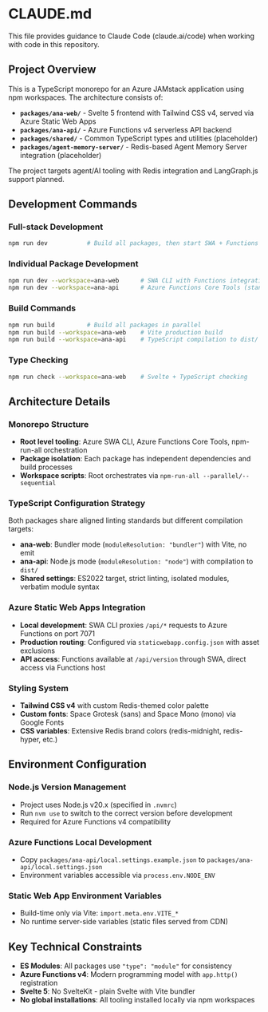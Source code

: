 # CLAUDE.md

This file provides guidance to Claude Code (claude.ai/code) when working with code in this repository.

## Project Overview

This is a TypeScript monorepo for an Azure JAMstack application using npm workspaces. The architecture consists of:

- **`packages/ana-web/`** - Svelte 5 frontend with Tailwind CSS v4, served via Azure Static Web Apps
- **`packages/ana-api/`** - Azure Functions v4 serverless API backend 
- **`packages/shared/`** - Common TypeScript types and utilities (placeholder)
- **`packages/agent-memory-server/`** - Redis-based Agent Memory Server integration (placeholder)

The project targets agent/AI tooling with Redis integration and LangGraph.js support planned.

## Development Commands

### Full-stack Development
```bash
npm run dev           # Build all packages, then start SWA + Functions in parallel
```

### Individual Package Development  
```bash
npm run dev --workspace=ana-web      # SWA CLI with Functions integration
npm run dev --workspace=ana-api      # Azure Functions Core Tools (standalone)
```

### Build Commands
```bash
npm run build         # Build all packages in parallel
npm run build --workspace=ana-web    # Vite production build
npm run build --workspace=ana-api    # TypeScript compilation to dist/
```

### Type Checking
```bash
npm run check --workspace=ana-web    # Svelte + TypeScript checking
```

## Architecture Details

### Monorepo Structure
- **Root level tooling**: Azure SWA CLI, Azure Functions Core Tools, npm-run-all orchestration
- **Package isolation**: Each package has independent dependencies and build processes
- **Workspace scripts**: Root orchestrates via `npm-run-all --parallel/--sequential`

### TypeScript Configuration Strategy
Both packages share aligned linting standards but different compilation targets:
- **ana-web**: Bundler mode (`moduleResolution: "bundler"`) with Vite, no emit
- **ana-api**: Node.js mode (`moduleResolution: "node"`) with compilation to `dist/`
- **Shared settings**: ES2022 target, strict linting, isolated modules, verbatim module syntax

### Azure Static Web Apps Integration
- **Local development**: SWA CLI proxies `/api/*` requests to Azure Functions on port 7071
- **Production routing**: Configured via `staticwebapp.config.json` with asset exclusions
- **API access**: Functions available at `/api/version` through SWA, direct access via Functions host

### Styling System
- **Tailwind CSS v4** with custom Redis-themed color palette
- **Custom fonts**: Space Grotesk (sans) and Space Mono (mono) via Google Fonts
- **CSS variables**: Extensive Redis brand colors (redis-midnight, redis-hyper, etc.)

## Environment Configuration

### Node.js Version Management
- Project uses Node.js v20.x (specified in `.nvmrc`)
- Run `nvm use` to switch to the correct version before development
- Required for Azure Functions v4 compatibility

### Azure Functions Local Development
- Copy `packages/ana-api/local.settings.example.json` to `packages/ana-api/local.settings.json`
- Environment variables accessible via `process.env.NODE_ENV`

### Static Web App Environment Variables
- Build-time only via Vite: `import.meta.env.VITE_*`
- No runtime server-side variables (static files served from CDN)

## Key Technical Constraints

- **ES Modules**: All packages use `"type": "module"` for consistency
- **Azure Functions v4**: Modern programming model with `app.http()` registration
- **Svelte 5**: No SvelteKit - plain Svelte with Vite bundler
- **No global installations**: All tooling installed locally via npm workspaces